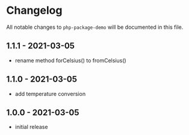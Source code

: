 # Changelog

All notable changes to `php-package-demo` will be documented in this file.

## 1.1.1 - 2021-03-05

- rename method forCelsius() to fromCelsius()

## 1.1.0 - 2021-03-05

- add temperature conversion

## 1.0.0 - 2021-03-05

- initial release

